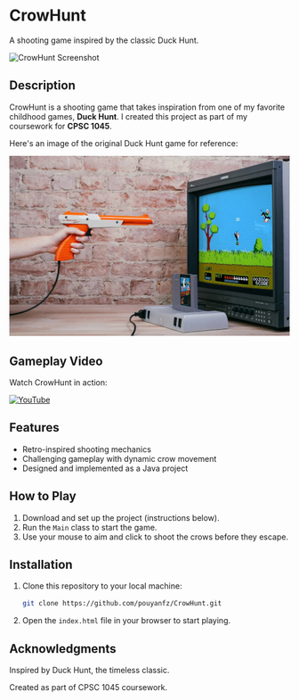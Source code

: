 # CrowHunt

A shooting game inspired by the classic Duck Hunt.

![CrowHunt Screenshot](/Github%20Images/Screenshot%202024-12-26%20at%2012.19.31 PM.png)

## Description

CrowHunt is a shooting game that takes inspiration from one of my favorite childhood games, **Duck Hunt**. I created this project as part of my coursework for **CPSC 1045**. 

Here's an image of the original Duck Hunt game for reference:

![Duck Hunt](/Github%20Images/(1984)%20Duck%20Hunt%20(ダックハント)%20[Nintendo%20Family%20Computer;%20Nintendo%20Entertainment%20System]%20-%20GamePlay%20copy.jpg)

## Gameplay Video

Watch CrowHunt in action:

[![YouTube](http://i.ytimg.com/vi/YSTqfen6bfE/hqdefault.jpg)](https://www.youtube.com/watch?v=YSTqfen6bfE)

## Features

- Retro-inspired shooting mechanics
- Challenging gameplay with dynamic crow movement
- Designed and implemented as a Java project

## How to Play

1. Download and set up the project (instructions below).
2. Run the `Main` class to start the game.
3. Use your mouse to aim and click to shoot the crows before they escape.

## Installation

1. Clone this repository to your local machine:
   ```bash
   git clone https://github.com/pouyanfz/CrowHunt.git

2. Open the `index.html` file in your browser to start playing.

   
## Acknowledgments

Inspired by Duck Hunt, the timeless classic.

Created as part of CPSC 1045 coursework.
